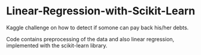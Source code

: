 # Linear-Regression-with-Scikit-Learn
Kaggle challenge on how to detect if somone can pay back his/her debts.

Code contains preprocessing of the data and also linear regression, implemented with the scikit-learn library.
